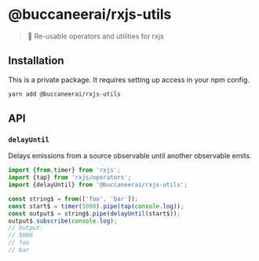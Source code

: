 # @buccaneerai/rxjs-utils
> 🔌 Re-usable operators and utilities for rxjs

## Installation
This is a private package. It requires setting up access in your npm config.

```bash
yarn add @buccaneerai/rxjs-utils
```

## API

### `delayUntil`
Delays emissions from a source observable until another observable emits.
```js
import {from,timer} from 'rxjs';
import {tap} from 'rxjs/operators';
import {delayUntil} from '@buccaneerai/rxjs-utils';

const string$ = from(['foo', 'bar']);
const start$ = timer(5000).pipe(tap(console.log));
const output$ = string$.pipe(delayUntil(start$));
output$.subscribe(console.log); 
// Output:
// 5000
// foo
// bar
```
